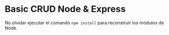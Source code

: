# Basic CRUD Node & Express

No olvidar ejecutar el comando ``` npm install ``` para reconstruir
los módulos de Node.